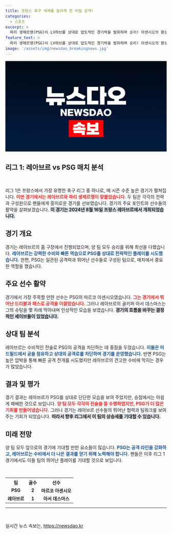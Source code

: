 ```yaml
---
title: 프랑스 축구 세계를 놀라게 한 비밀 공개!
categories:
  - 스포츠
excerpt: >
  파리 생제르맹(PSG)이 LV하브를 상대로 압도적인 경기력을 발휘하며 승리! 아센시오의 환상적인 플레이와 수비수들을 뚫고 제막한 골장면은 팬들에게 잊지 못할 순간을 선사했습니다. 이 기회를 놓치지 마세요!
feature_text: >
  파리 생제르맹(PSG)이 LV하브를 상대로 압도적인 경기력을 발휘하며 승리! 아센시오의 환상적인 플레이와 수비수들을 뚫고 제막한 골장면은 팬들에게 잊지 못할 순간을 선사했습니다. 이 기회를 놓치지 마세요!
image: '/assets/img/newsdao_breakingnews.jpg'
---
```


<p><img src="/assets/img/newsdao_breakingnews.jpg" alt="koreaapp 속보" /></p>

<h2 data-ke-size="size26">리그 1: 레아브르 vs PSG 매치 분석</h2>

<p data-ke-size="size16">&nbsp;</p>

<p>리그 1은 프랑스에서 가장 유명한 축구 리그 중 하나로, 매 시즌 수준 높은 경기가 펼쳐집니다. <b><span style="color: #ee2323;">이번 경기에서는 레아브르와 파리 생제르맹이 맞붙었습니다.</span></b> 두 팀은 각각의 전략과 구성원으로 팬들에게 흥미로운 경기를 선보였습니다. 경기의 주요 포인트와 선수들의 활약을 살펴보겠습니다. <b><span style="background-color: #21538527;">이 경기는 2024년 8월 16일 프랑스 레아브르에서 개최되었습니다.</span></b></p>

<h2>경기 개요</h2>

<p>경기는 레아브르의 홈 구장에서 진행되었으며, 양 팀 모두 승리를 위해 최선을 다했습니다. <b><span style="color: #1a5490;">레아브르는 강력한 수비와 빠른 역습으로 PSG를 상대로 전략적인 플레이를 시도했습니다.</span></b> 한편, PSG는 일관된 공격력과 뛰어난 선수들로 구성된 팀으로, 매치에서 중요한 역할을 했습니다.</p>

<h2>주요 선수 활약</h2>

<p>경기에서 가장 주목할 만한 선수는 PSG의 마르코 아센시오였습니다. <b><span style="color: #ee2323;">그는 경기에서 뛰어난 드리블과 패스로 공격을 이끌었습니다.</span></b> 그러나 레아브르의 골키퍼 아서 데스마스는 그의 슈팅을 몇 차례 막아내며 인상적인 모습을 보였습니다. <b><span style="background-color: #21538527;">경기의 흐름을 바꾸는 결정적인 세이브들이 있었습니다.</span></b></p>

<h2>상대 팀 분석</h2>

<p>레아브르는 수비적인 전술로 PSG의 공격을 차단하는 데 중점을 두었습니다. <b><span style="color: #1a5490;">이들은 미드필드에서 공을 점유하고 상대의 공격로를 차단하며 경기를 운영했습니다.</span></b> 반면 PSG는 높은 압박을 통해 빠른 공격 전개를 시도했지만 레아브르의 견고한 수비에 막히는 경우가 많았습니다.</p>

<h2>결과 및 평가</h2>

<p>경기 결과는 레아브르가 PSG를 상대로 단단한 모습을 보여 주었지만, 승점에서는 아쉽게 패배한 것으로 보입니다. <b><span style="color: #ee2323;">양 팀 모두 각각의 전술을 잘 수행하였지만, PSG가 더 많은 기회를 만들어냈습니다.</span></b> 그러나 경기는 레아브르 선수들의 뛰어난 협력과 팀워크를 보여주는 기회가 되었습니다. <b><span style="background-color: #21538527;">따라서 향후 리그에서 이 팀의 상승세를 기대할 수 있습니다.</span></b></p>

<h2>미래 전망</h2>

<p>양 팀 모두 앞으로의 경기에 기대할 만한 요소들이 많습니다. <b><span style="color: #1a5490;">PSG는 공격 라인을 강화하고, 레아브르는 수비에서 더 나은 결과를 얻기 위해 노력해야 합니다.</span></b> 팬들은 이후 리그 1 경기에서도 이들 팀의 뛰어난 플레이를 기대할 것으로 보입니다.</p>

<p data-ke-size="size16">&nbsp;</p>

<table>
  <tr>
    <th><b>팀</b></th>
    <th><b>골수</b></th>
    <th><b>선수</b></th>
  </tr>
  <tr>
    <td style="text-align: center; height: 17px;"><b>PSG</b></td>
    <td style="text-align: center; height: 17px;"><b>2</b></td>
    <td style="text-align: center; height: 17px;"><b>마르코 아센시오</b></td>
  </tr>
  <tr>
    <td style="text-align: center; height: 17px;"><b>레아브르</b></td>
    <td style="text-align: center; height: 17px;"><b>1</b></td>
    <td style="text-align: center; height: 17px;"><b>아서 데스마스</b></td>
  </tr>
</table>

<hr>

<p data-ke-size="size16">&nbsp;</p>
실시간 뉴스 속보는, <a href="https://newsdao.kr" rel="dofollow">https://newsdao.kr</a>


